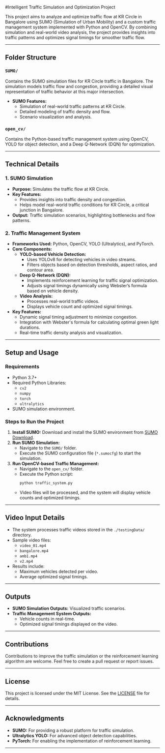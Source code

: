 #Intelligent Traffic Simulation and Optimization Project

This project aims to analyze and optimize traffic flow at KR Circle in Bangalore using SUMO (Simulation of Urban Mobility) and a custom traffic management system implemented with Python and OpenCV. By combining simulation and real-world video analysis, the project provides insights into traffic patterns and optimizes signal timings for smoother traffic flow.

---

## Folder Structure

### `SUMO/`
Contains the SUMO simulation files for KR Circle traffic in Bangalore. The simulation models traffic flow and congestion, providing a detailed visual representation of traffic behavior at this major intersection.

- **SUMO Features:**
  - Simulation of real-world traffic patterns at KR Circle.
  - Detailed modeling of traffic density and flow.
  - Scenario visualization and analysis.

### `open_cv/`
Contains the Python-based traffic management system using OpenCV, YOLO for object detection, and a Deep Q-Network (DQN) for optimization.

---

## Technical Details

### 1. **SUMO Simulation**
   - **Purpose:** Simulates the traffic flow at KR Circle.
   - **Key Features:**
     - Provides insights into traffic density and congestion.
     - Helps model real-world traffic conditions for KR Circle, a critical junction in Bangalore.
   - **Output:** Traffic simulation scenarios, highlighting bottlenecks and flow patterns.

### 2. **Traffic Management System**
   - **Frameworks Used:** Python, OpenCV, YOLO (Ultralytics), and PyTorch.
   - **Core Components:**
     - **YOLO-based Vehicle Detection:**
       - Uses YOLOv8 for detecting vehicles in video streams.
       - Filters objects based on detection thresholds, aspect ratios, and contour area.
     - **Deep Q-Network (DQN):**
       - Implements reinforcement learning for traffic signal optimization.
       - Adjusts signal timings dynamically using Webster’s formula based on vehicle density.
     - **Video Analysis:**
       - Processes real-world traffic videos.
       - Displays vehicle count and optimized signal timings.
   - **Key Features:**
     - Dynamic signal timing adjustment to minimize congestion.
     - Integration with Webster's formula for calculating optimal green light durations.
     - Real-time traffic density analysis and visualization.

---

## Setup and Usage

### Requirements
- Python 3.7+
- Required Python Libraries:
  - `cv2`
  - `numpy`
  - `torch`
  - `ultralytics`
- SUMO simulation environment.

### Steps to Run the Project
1. **Install SUMO:** Download and install the SUMO environment from [SUMO Download](https://sumo.dlr.de/docs/Downloads.php).
2. **Run SUMO Simulation:**
   - Navigate to the `SUMO/` folder.
   - Execute the SUMO configuration file (`*.sumocfg`) to start the simulation.
3. **Run OpenCV-based Traffic Management:**
   - Navigate to the `open_cv/` folder.
   - Execute the Python script:
     ```bash
     python traffic_system.py
     ```
   - Video files will be processed, and the system will display vehicle counts and optimized timings.

---

## Video Input Details
- The system processes traffic videos stored in the `./testingData/` directory.
- Sample video files:
  - `video_01.mp4`
  - `bangalore.mp4`
  - `amb1.mp4`
  - `v2.mp4`
- Results include:
  - Maximum vehicles detected per video.
  - Average optimized signal timings.

---

## Outputs
- **SUMO Simulation Outputs:** Visualized traffic scenarios.
- **Traffic Management System Outputs:**
  - Vehicle counts in real-time.
  - Optimized signal timings displayed on the video.

---

## Contributions
Contributions to improve the traffic simulation or the reinforcement learning algorithm are welcome. Feel free to create a pull request or report issues.

---

## License
This project is licensed under the MIT License. See the [LICENSE](LICENSE) file for details.

---

## Acknowledgments
- **SUMO:** For providing a robust platform for traffic simulation.
- **Ultralytics YOLO:** For advanced object detection capabilities.
- **PyTorch:** For enabling the implementation of reinforcement learning.

---

